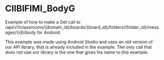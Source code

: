 ClIBIFIMI_BodyG
===================

Example of how to make a Get call to /api/v1/classrooms/{domain_id}/boards/{board_id}/folders/{folder_id}/messages/{id}/body for Android.

This example was made using Android Studio and uses an old version of our API library, that is already included in the example. The only call that does not use our library is the one that gives his name to this example.



